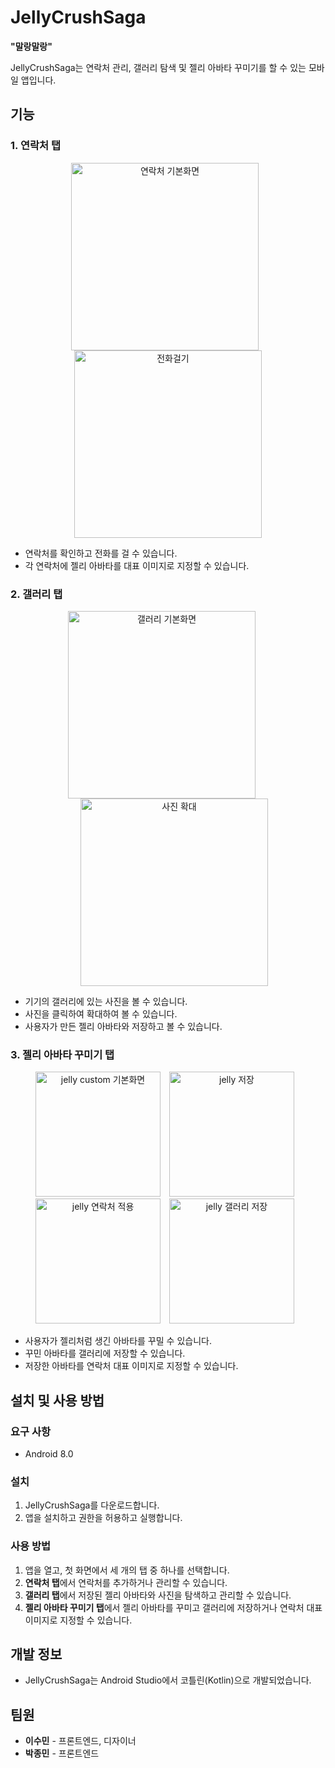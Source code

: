# JellyCrushSaga

**"말랑말랑"**

JellyCrushSaga는 연락처 관리, 갤러리 탐색 및 젤리 아바타 꾸미기를 할 수 있는 모바일 앱입니다.

## 기능

### 1. 연락처 탭
<p align="center">
  <img src="https://github.com/sum37/MadCamp_Week1/blob/main/%E1%84%8B%E1%85%A7%E1%86%AB%E1%84%85%E1%85%A1%E1%86%A8%E1%84%8E%E1%85%A51.jpeg" alt="연락처 기본화면" width="300" style="margin-right: 10px;">
  <img src="https://github.com/sum37/MadCamp_Week1/blob/main/%E1%84%8B%E1%85%A7%E1%86%AB%E1%84%85%E1%85%A1%E1%86%A8%E1%84%8E%E1%85%A52.jpeg" alt="전화걸기" width="300">
</p>

- 연락처를 확인하고 전화를 걸 수 있습니다.
- 각 연락처에 젤리 아바타를 대표 이미지로 지정할 수 있습니다.

### 2. 갤러리 탭
<p align="center">
  <img src="https://github.com/sum37/MadCamp_Week1/blob/main/%E1%84%80%E1%85%A2%E1%86%AF%E1%84%85%E1%85%A5%E1%84%85%E1%85%B5.jpg" alt="갤러리 기본화면" width="300" style="margin-right: 20px;">
  <img src="https://github.com/sum37/MadCamp_Week1/blob/main/%E1%84%80%E1%85%A2%E1%86%AF%E1%84%85%E1%85%A5%E1%84%85%E1%85%B52.jpg" alt="사진 확대" width="300" style="margin-left: 20px;">
</p>

- 기기의 갤러리에 있는 사진을 볼 수 있습니다.
- 사진을 클릭하여 확대하여 볼 수 있습니다.
- 사용자가 만든 젤리 아바타와 저장하고 볼 수 있습니다.

### 3. 젤리 아바타 꾸미기 탭<p align="center">
<p align="center">
  <img src="https://github.com/sum37/MadCamp_Week1/blob/main/%E1%84%8C%E1%85%A6%E1%86%AF%E1%84%85%E1%85%B51.jpg" alt="jelly custom 기본화면" width="200" style="margin-right: 10px;">
  <img src="https://github.com/sum37/MadCamp_Week1/blob/main/%E1%84%8C%E1%85%A6%E1%86%AF%E1%84%85%E1%85%B52.jpg" alt="jelly 저장" width="200" style="margin-right: 10px;">
  <img src="https://github.com/sum37/MadCamp_Week1/blob/main/%E1%84%8B%E1%85%A7%E1%86%AB%E1%84%85%E1%85%A1%E1%86%A8%E1%84%8E%E1%85%A5_jelly.jpeg" alt="jelly 연락처 적용" width="200" style="margin-right: 10px;">
  <img src="https://github.com/sum37/MadCamp_Week1/blob/main/%E1%84%80%E1%85%A2%E1%86%AF%E1%84%85%E1%85%A5%E1%84%85%E1%85%B5_jelly.jpg" alt="jelly 갤러리 저장" width="200" style="margin-right: 10px;">
</p>

- 사용자가 젤리처럼 생긴 아바타를 꾸밀 수 있습니다.
- 꾸민 아바타를 갤러리에 저장할 수 있습니다.
- 저장한 아바타를 연락처 대표 이미지로 지정할 수 있습니다.

## 설치 및 사용 방법

### 요구 사항
-  Android 8.0

### 설치
1. JellyCrushSaga를 다운로드합니다.
2. 앱을 설치하고 권한을 허용하고 실행합니다.

### 사용 방법
1. 앱을 열고, 첫 화면에서 세 개의 탭 중 하나를 선택합니다.
2. **연락처 탭**에서 연락처를 추가하거나 관리할 수 있습니다.
3. **갤러리 탭**에서 저장된 젤리 아바타와 사진을 탐색하고 관리할 수 있습니다.
4. **젤리 아바타 꾸미기 탭**에서 젤리 아바타를 꾸미고 갤러리에 저장하거나 연락처 대표 이미지로 지정할 수 있습니다.

## 개발 정보
- JellyCrushSaga는 Android Studio에서 코틀린(Kotlin)으로 개발되었습니다.

## 팀원
- **이수민** - 프론트엔드, 디자이너
- **박종민** - 프론트엔드


